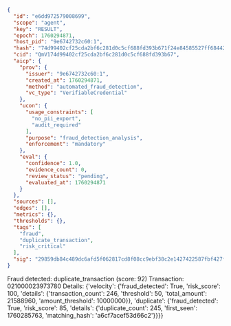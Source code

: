 ```json
{
  "id": "e6dd972579008699",
  "scope": "agent",
  "key": "RESULT",
  "epoch": 1760294871,
  "host_pid": "9e6742732c60:1",
  "hash": "74d99402cf25cda2bf6c281d0c5cf688fd393b671f24e84585527ff68442eb41",
  "cid": "QmV174d99402cf25cda2bf6c281d0c5cf688fd393b67",
  "aicp": {
    "prov": {
      "issuer": "9e6742732c60:1",
      "created_at": 1760294871,
      "method": "automated_fraud_detection",
      "vc_type": "VerifiableCredential"
    },
    "ucon": {
      "usage_constraints": [
        "no_pii_export",
        "audit_required"
      ],
      "purpose": "fraud_detection_analysis",
      "enforcement": "mandatory"
    },
    "eval": {
      "confidence": 1.0,
      "evidence_count": 0,
      "review_status": "pending",
      "evaluated_at": 1760294871
    }
  },
  "sources": [],
  "edges": [],
  "metrics": {},
  "thresholds": {},
  "tags": [
    "fraud",
    "duplicate_transaction",
    "risk_critical"
  ],
  "sig": "29859db84c489dc6afd5f062817cd8f08cc9ebf38c2e1427422587fbf427f865"
}
```

Fraud detected: duplicate_transaction (score: 92)
Transaction: 021000023973780
Details: {'velocity': {'fraud_detected': True, 'risk_score': 100, 'details': {'transaction_count': 246, 'threshold': 50, 'total_amount': 21588960, 'amount_threshold': 10000000}}, 'duplicate': {'fraud_detected': True, 'risk_score': 85, 'details': {'duplicate_count': 245, 'first_seen': 1760285763, 'matching_hash': 'a6cf7acef53d66c2'}}}}